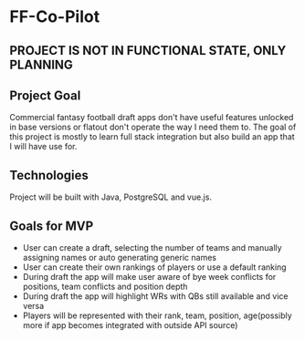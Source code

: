# FF-Co-Pilot

## PROJECT IS NOT IN FUNCTIONAL STATE, ONLY PLANNING

## Project Goal

Commercial fantasy football draft apps don't have useful features unlocked in base versions or flatout don't operate the way I need them to. The goal of this
project is mostly to learn full stack integration but also build an app that I will have use for.

## Technologies

Project will be built with Java, PostgreSQL and vue.js. 

## Goals for MVP

* User can create a draft, selecting the number of teams and manually assigning names or auto generating generic names
* User can create their own rankings of players or use a default ranking
* During draft the app will make user aware of bye week conflicts for positions, team conflicts and position depth
* During draft the app will highlight WRs with QBs still available and vice versa 
* Players will be represented with their rank, team, position, age(possibly more if app becomes integrated with outside API source)
